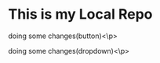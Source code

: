 # This is my Local Repo
<!--jiss branch me reh kar changes karte hai file me ussi branch me change rehte hai agar branch change karenge toh changes nahi dikhenge uss respective branch me-->


<p>doing some changes(button)<\p>

<p>doing some changes(dropdown)<\p>

